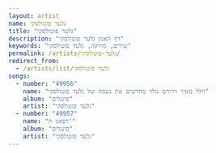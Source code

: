 ```yaml
---
layout: artist
name: גלעד פוטולסקי
title: "גלעד פוטולסקי"
description: "דף האמן גלעד פוטולסקי"
keywords: "שירים, מוזיקה, גלעד פוטולסקי"
permalink: /artists/גלעד-פוטולסקי/
redirect_from:
  - /artists/list/גלעד פוטולסקי
songs:
  - number: "49956"
    name: "הלל מאיר וירוחם גולד מחדשים את נשמה של גלעד פוטולסקי"
    album: "סינגלים"
    artist: "גלעד פוטולסקי"
  - number: "49957"
    name: "רפאנו ה'"
    album: "סינגלים"
    artist: "גלעד פוטולסקי"
---
```

